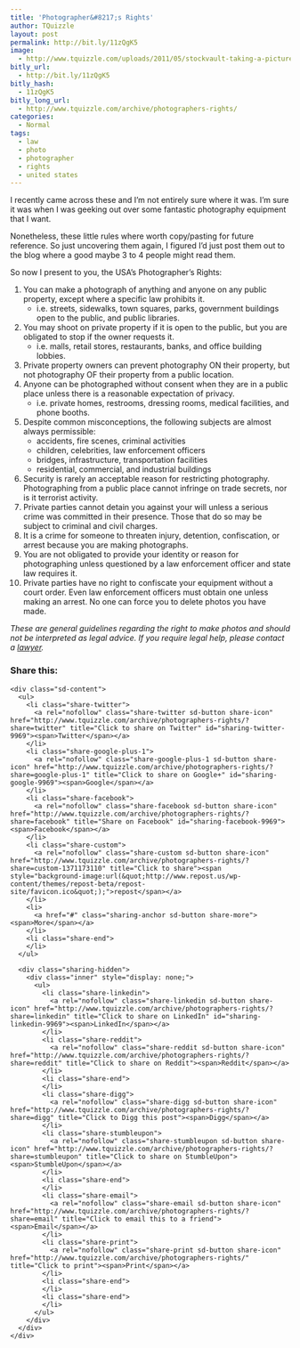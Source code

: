 ```yaml
---
title: 'Photographer&#8217;s Rights'
author: TQuizzle
layout: post
permalink: http://bit.ly/11zQgK5
image:
  - http://www.tquizzle.com/uploads/2011/05/stockvault-taking-a-picture-with-a-camera112401.jpg
bitly_url:
  - http://bit.ly/11zQgK5
bitly_hash:
  - 11zQgK5
bitly_long_url:
  - http://www.tquizzle.com/archive/photographers-rights/
categories:
  - Normal
tags:
  - law
  - photo
  - photographer
  - rights
  - united states
---
```

I recently came across these and I&#8217;m not entirely sure where it was. I&#8217;m sure it was when I was geeking out over some fantastic photography equipment that I want.

Nonetheless, these little rules where worth copy/pasting for future reference. So just uncovering them again, I figured I&#8217;d just post them out to the blog where a good maybe 3 to 4 people might read them.  
<!--more-->

  
So now I present to you, the USA&#8217;s Photographer&#8217;s Rights:

1.  You can make a photograph of anything and anyone on any public property, except where a specific law prohibits it. 
    *   i.e. streets, sidewalks, town squares, parks, government buildings open to the public, and public libraries.
2.  You may shoot on private property if it is open to the public, but you are obligated to stop if the owner requests it. 
    *   i.e. malls, retail stores, restaurants, banks, and office building lobbies.
3.  Private property owners can prevent photography ON their property, but not photography OF their property from a public location.
4.  Anyone can be photographed without consent when they are in a public place unless there is a reasonable expectation of privacy. 
    *   i.e. private homes, restrooms, dressing rooms, medical facilities, and phone booths.
5.  Despite common misconceptions, the following subjects are almost always permissible: 
    *   accidents, fire scenes, criminal activities
    *   children, celebrities, law enforcement officers
    *   bridges, infrastructure, transportation facilities
    *   residential, commercial, and industrial buildings
6.  Security is rarely an acceptable reason for restricting photography. Photographing from a public place cannot infringe on trade secrets, nor is it terrorist activity.
7.  Private parties cannot detain you against your will unless a serious crime was committed in their presence. Those that do so may be subject to criminal and civil charges.
8.  It is a crime for someone to threaten injury, detention, confiscation, or arrest because you are making photographs.
9.  You are not obligated to provide your identity or reason for photographing unless questioned by a law enforcement officer and state law requires it.
10. Private parties have no right to confiscate your equipment without a court order. Even law enforcement officers must obtain one unless making an arrest. No one can force you to delete photos you have made.

*These are general guidelines regarding the right to make photos and should not be interpreted as legal advice. If you require legal help, please contact a <a rel="nofollow" target="_blank" title="Zac Lindsey - Attorney at Law" href="http://zaclindsey.me">lawyer</a>.*

<div class="sharedaddy sd-sharing-enabled">
  <div class="robots-nocontent sd-block sd-social sd-social-icon-text sd-sharing">
    <h3 class="sd-title">
      Share this:
    </h3>
    
    <div class="sd-content">
      <ul>
        <li class="share-twitter">
          <a rel="nofollow" class="share-twitter sd-button share-icon" href="http://www.tquizzle.com/archive/photographers-rights/?share=twitter" title="Click to share on Twitter" id="sharing-twitter-9969"><span>Twitter</span></a>
        </li>
        <li class="share-google-plus-1">
          <a rel="nofollow" class="share-google-plus-1 sd-button share-icon" href="http://www.tquizzle.com/archive/photographers-rights/?share=google-plus-1" title="Click to share on Google+" id="sharing-google-9969"><span>Google</span></a>
        </li>
        <li class="share-facebook">
          <a rel="nofollow" class="share-facebook sd-button share-icon" href="http://www.tquizzle.com/archive/photographers-rights/?share=facebook" title="Share on Facebook" id="sharing-facebook-9969"><span>Facebook</span></a>
        </li>
        <li class="share-custom">
          <a rel="nofollow" class="share-custom sd-button share-icon" href="http://www.tquizzle.com/archive/photographers-rights/?share=custom-1371173110" title="Click to share"><span style="background-image:url(&quot;http://www.repost.us/wp-content/themes/repost-beta/repost-site/favicon.ico&quot;);">repost</span></a>
        </li>
        <li>
          <a href="#" class="sharing-anchor sd-button share-more"><span>More</span></a>
        </li>
        <li class="share-end">
        </li>
      </ul>
      
      <div class="sharing-hidden">
        <div class="inner" style="display: none;">
          <ul>
            <li class="share-linkedin">
              <a rel="nofollow" class="share-linkedin sd-button share-icon" href="http://www.tquizzle.com/archive/photographers-rights/?share=linkedin" title="Click to share on LinkedIn" id="sharing-linkedin-9969"><span>LinkedIn</span></a>
            </li>
            <li class="share-reddit">
              <a rel="nofollow" class="share-reddit sd-button share-icon" href="http://www.tquizzle.com/archive/photographers-rights/?share=reddit" title="Click to share on Reddit"><span>Reddit</span></a>
            </li>
            <li class="share-end">
            </li>
            <li class="share-digg">
              <a rel="nofollow" class="share-digg sd-button share-icon" href="http://www.tquizzle.com/archive/photographers-rights/?share=digg" title="Click to Digg this post"><span>Digg</span></a>
            </li>
            <li class="share-stumbleupon">
              <a rel="nofollow" class="share-stumbleupon sd-button share-icon" href="http://www.tquizzle.com/archive/photographers-rights/?share=stumbleupon" title="Click to share on StumbleUpon"><span>StumbleUpon</span></a>
            </li>
            <li class="share-end">
            </li>
            <li class="share-email">
              <a rel="nofollow" class="share-email sd-button share-icon" href="http://www.tquizzle.com/archive/photographers-rights/?share=email" title="Click to email this to a friend"><span>Email</span></a>
            </li>
            <li class="share-print">
              <a rel="nofollow" class="share-print sd-button share-icon" href="http://www.tquizzle.com/archive/photographers-rights/" title="Click to print"><span>Print</span></a>
            </li>
            <li class="share-end">
            </li>
            <li class="share-end">
            </li>
          </ul>
        </div>
      </div>
    </div>
  </div>
</div>